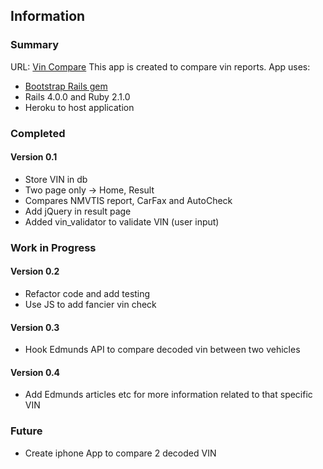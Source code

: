 ## Information

### Summary

URL: [Vin Compare](http://vincompare.com)
This app is created to compare vin reports. App uses:

* [Bootstrap Rails gem](https://github.com/anjlab/bootstrap-rails)
* Rails 4.0.0 and Ruby 2.1.0
* Heroku to host application

### Completed
#### Version 0.1

* Store VIN in db
* Two page only -> Home, Result
* Compares NMVTIS report, CarFax and AutoCheck
* Add jQuery in result page
* Added vin_validator to validate VIN (user input)

### Work in Progress

#### Version 0.2

* Refactor code and add testing
* Use JS to add fancier vin check

#### Version 0.3

* Hook Edmunds API to compare decoded vin between two vehicles

#### Version 0.4

* Add Edmunds articles etc for more information related to that specific VIN

### Future

* Create iphone App to compare 2 decoded VIN
